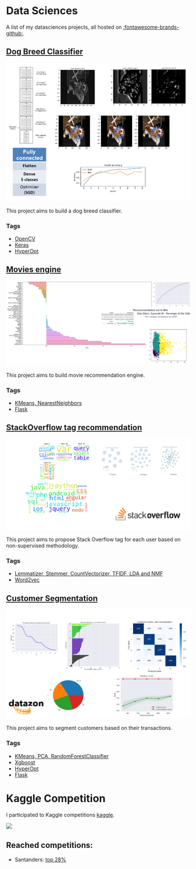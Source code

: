 # Data Sciences

A list of my datasciences projects, all hosted on
[:fontawesome-brands-github:](https://github.com/py4mac/datasciences-portfolio).

## <a href=https://github.com/py4mac/datasciences-portfolio/tree/master/cnn target=_blank>Dog Breed Classifier</a>
<img src="https://raw.githubusercontent.com/py4mac/datasciences-portfolio/master/cnn/img/presentation.png" class="img-responsive"></img>

This project aims to build a dog breed classifier. 

### Tags
- [OpenCV](https://opencv.org/)
- [Keras](https://keras.io/)
- [HyperOpt](https://github.com/hyperopt/hyperopt)


## <a href=https://github.com/py4mac/datasciences-portfolio/tree/master/recommendation_engine target=_blank>Movies engine</a>
<img src="https://raw.githubusercontent.com/py4mac/datasciences-portfolio/master/recommendation_engine/img/presentation.png" class="img-responsive"></img>

This project aims to build movie recommendation engine.

### Tags
- [KMeans, NearestNeighbors](https://scikit-learn.org)
- [Flask](https://www.palletsprojects.com/p/flask/)

## <a href=https://github.com/py4mac/datasciences-portfolio/tree/master/nlp target=_blank> StackOverflow tag recommendation</a>
<img src="https://raw.githubusercontent.com/py4mac/datasciences-portfolio/master/nlp/img/presentation.png" class="img-responsive"></img>

This project aims to propose Stack Overflow tag for each user based on non-supervised methodology.

### Tags
- [Lemmatizer, Stemmer, CountVectorizer, TFIDF, LDA and NMF](https://scikit-learn.org)
- [Word2vec](https://radimrehurek.com/gensim/models/word2vec.html)

## <a href=https://github.com/py4mac/datasciences-portfolio/tree/master/clustering target=_blank> Customer Segmentation</a>
<img src="https://raw.githubusercontent.com/py4mac/datasciences-portfolio/master/clustering/img/presentation.png" class="img-responsive"></img>

This project aims to segment customers based on their transactions.

### Tags
- [KMeans, PCA, RandomForestClassifier](https://scikit-learn.org)
- [Xgboost](https://xgboost.readthedocs.io/en/latest/)
- [HyperOpt](https://github.com/hyperopt/hyperopt)
- [Flask](https://www.palletsprojects.com/p/flask/)


# Kaggle Competition

I participated to Kaggle competitions
[kaggle](https://www.kaggle.com/py4mac).

<img src="https://raw.githubusercontent.com/py4mac/kaggle/master/img/presentation.png" class="img-responsive"></img>

## Reached competitions:

* Santanders: [top 28%](https://www.kaggle.com/py4mac)